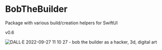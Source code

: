 # BobTheBuilder

Package with various build/creation helpers for SwiftUI

v0.6

![DALL·E 2022-09-27 11 10 27 - bob the builder as a hacker, 3d, digital art](https://user-images.githubusercontent.com/21968377/192570844-03afc910-b6c7-4068-87a8-1f1da2b964c0.png)

